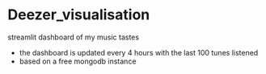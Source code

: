 # Deezer_visualisation

streamlit dashboard of my music tastes


- the dashboard is updated every 4 hours with the last 100 tunes listened 
- based on a free mongodb instance
